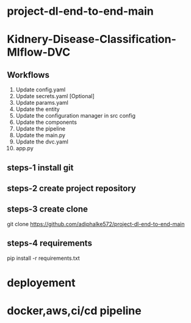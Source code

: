 # project-dl-end-to-end-main

# Kidnery-Disease-Classification-Mlflow-DVC

## Workflows
1. Update config.yaml
2. Update secrets.yaml [Optional]
3. Update params.yaml
4. Update the entity
5. Update the configuration manager in src config
6. Update the components
7. Update the pipeline 
8. Update the main.py
9. Update the dvc.yaml
10. app.py

## steps-1 install git

## steps-2 create project repository

## steps-3 create clone
git clone https://github.com/adiphalke572/project-dl-end-to-end-main

## steps-4 requirements 
pip install -r requirements.txt

# deployement
# docker,aws,ci/cd pipeline
